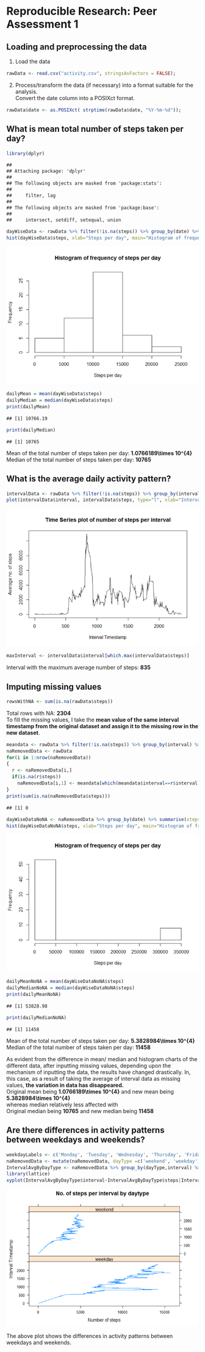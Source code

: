 # Reproducible Research: Peer Assessment 1


## Loading and preprocessing the data
1. Load the data

```r
rawData <- read.csv("activity.csv", stringsAsFactors = FALSE);
```

2. Process/transform the data (if necessary) into a format suitable for the analysis.  
Convert the date column into a POSIXct format.

```r
rawData$date <- as.POSIXct( strptime(rawData$date, "%Y-%m-%d"));
```


## What is mean total number of steps taken per day?

```r
library(dplyr)
```

```
## 
## Attaching package: 'dplyr'
## 
## The following objects are masked from 'package:stats':
## 
##     filter, lag
## 
## The following objects are masked from 'package:base':
## 
##     intersect, setdiff, setequal, union
```

```r
dayWiseData <- rawData %>% filter(!is.na(steps)) %>% group_by(date) %>% summarise(steps = sum(steps))
hist(dayWiseData$steps, xlab="Steps per day", main="Histogram of frequency of steps per day");
```

![](PA1_template_files/figure-html/unnamed-chunk-3-1.png) 

```r
dailyMean = mean(dayWiseData$steps)
dailyMedian = median(dayWiseData$steps)
print(dailyMean)
```

```
## [1] 10766.19
```

```r
print(dailyMedian)
```

```
## [1] 10765
```

Mean of the total number of steps taken per day: **1.0766189\times 10^{4}**  
Median of the total number of steps taken per day: **10765**

## What is the average daily activity pattern?


```r
intervalData <- rawData %>% filter(!is.na(steps)) %>% group_by(interval) %>% summarise(steps = sum(steps))
plot(intervalData$interval, intervalData$steps, type="l", xlab="Interval Timestamp", ylab="Average no. of steps", main="Time Series plot of number of steps per interval")
```

![](PA1_template_files/figure-html/unnamed-chunk-4-1.png) 

```r
maxInterval <- intervalData$interval[which.max(intervalData$steps)]
```
Interval with the maximum average number of steps: **835**

## Imputing missing values

```r
rowsWithNA <- sum(is.na(rawData$steps))
```
Total rows with NA: **2304**  
To fill the missing values, I take the **mean value of the same interval timestamp from the original dataset and assign it to the missing row in the new dataset**.

```r
meandata <- rawData %>% filter(!is.na(steps)) %>% group_by(interval) %>% summarise(steps = as.integer(mean(steps)))
naRemovedData <- rawData
for(i in 1:nrow(naRemovedData))
{
  r <- naRemovedData[i,]
  if(is.na(r$steps))
    naRemovedData[i,1] <- meandata[which(meandata$interval==r$interval) ,1]
}
print(sum(is.na(naRemovedData$steps)))
```

```
## [1] 0
```

```r
dayWiseDataNoNA <- naRemovedData %>% group_by(date) %>% summarise(steps = sum(steps))
hist(dayWiseDataNoNA$steps, xlab="Steps per day", main="Histogram of frequency of steps per day");
```

![](PA1_template_files/figure-html/unnamed-chunk-6-1.png) 

```r
dailyMeanNoNA = mean(dayWiseDataNoNA$steps)
dailyMedianNoNA = median(dayWiseDataNoNA$steps)
print(dailyMeanNoNA)
```

```
## [1] 53828.98
```

```r
print(dailyMedianNoNA)
```

```
## [1] 11458
```

Mean of the total number of steps taken per day: **5.3828984\times 10^{4}**  
Median of the total number of steps taken per day: **11458**

As evident from the difference in mean/ median and histogram charts of the different data, after inputting missing values, depending upon the mechanism of inputting the data, the results have changed drastically.
In, this case, as a result of taking the average of interval data as missing values, **the variation in data has disappeared.**  
Original mean being **1.0766189\times 10^{4}** and new mean being **5.3828984\times 10^{4}**  
whereas median relatively less affected with  
Original median being **10765** and new median being **11458**  

## Are there differences in activity patterns between weekdays and weekends?

```r
weekdayLabels <- c('Monday', 'Tuesday', 'Wednesday', 'Thursday', 'Friday')
naRemovedData <- mutate(naRemovedData, dayType =c('weekend', 'weekday')[(weekdays(date) %in% weekdayLabels)+1L])
IntervalAvgByDayType <- naRemovedData %>% group_by(dayType,interval) %>% summarise(steps = sum(steps))
library(lattice)
xyplot(IntervalAvgByDayType$interval~IntervalAvgByDayType$steps|IntervalAvgByDayType$dayType, type="l", layout=c(1,2), main="No. of steps per interval by daytype", xlab="Number of steps", ylab="Interval Timestamp")
```

![](PA1_template_files/figure-html/unnamed-chunk-7-1.png) 
  
  The above plot shows the differences in activity patterns between weekdays and weekends.
